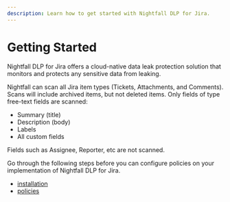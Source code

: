 ```yaml
---
description: Learn how to get started with Nightfall DLP for Jira.
---
```


# Getting Started

Nightfall DLP for Jira offers a cloud-native data leak protection solution that monitors and protects any sensitive data from leaking.

Nightfall can scan all Jira item types (Tickets, Attachments, and Comments). Scans will include archived items, but not deleted items. Only fields of type free-text fields are scanned:&#x20;

* Summary (title)
* Description (body)
* Labels
* All custom fields&#x20;

Fields such as Assignee, Reporter, etc are not scanned.

Go through the following steps before you can configure policies on your implementation of Nightfall DLP for Jira.

* [installation](installation/ "mention")
* [policies](policies/ "mention")

